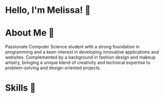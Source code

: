 # Hello, I'm Melissa! 🎀

# About Me 🎀

Passionate Computer Science student with a strong foundation in programming and a keen interest in developing innovative applications and websites. 
Complemented by a background in fashion design and makeup artistry, bringing a unique blend of creativity and technical expertise to problem-solving and design-oriented projects.

# Skills 🎀


<!--
**melissapaksoy/melissapaksoy** is a ✨ _special_ ✨ repository because its `README.md` (this file) appears on your GitHub profile.
-->
